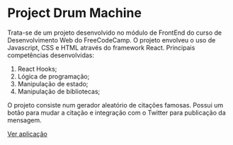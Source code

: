 <h1>Project Drum Machine</h1>
<p>Trata-se de um projeto desenvolvido no módulo de FrontEnd do curso de Desenvolvimento Web do FreeCodeCamp. O projeto envolveu o uso de Javascript, CSS e HTML através do framework React. Principais competências desenvolvidas: </p>
<ol>
  <li>React Hooks;</li>
  <li>Lógica de programação;</li>
  <li>Manipulação de estado;</li>
  <li>Manipulação de bibliotecas;</li>
</ol>

<p>O projeto consiste num gerador aleatório de citações famosas. Possui um botão para mudar a citação e integração com o Twitter para publicação da mensagem. </p>
<a  
  href='https://random-quote-machine-sigma-woad.vercel.app/'
  target='_blank'
  >
  Ver aplicação
</a>